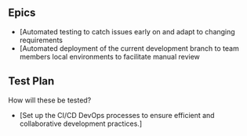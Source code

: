 ## Epics
* [Automated testing to catch issues early on and adapt to changing requirements
* [Automated deployment of the current development branch to team members local environments to facilitate manual review

## Test Plan
How will these be tested?

* [Set up the CI/CD DevOps processes to ensure efficient and collaborative development practices.]